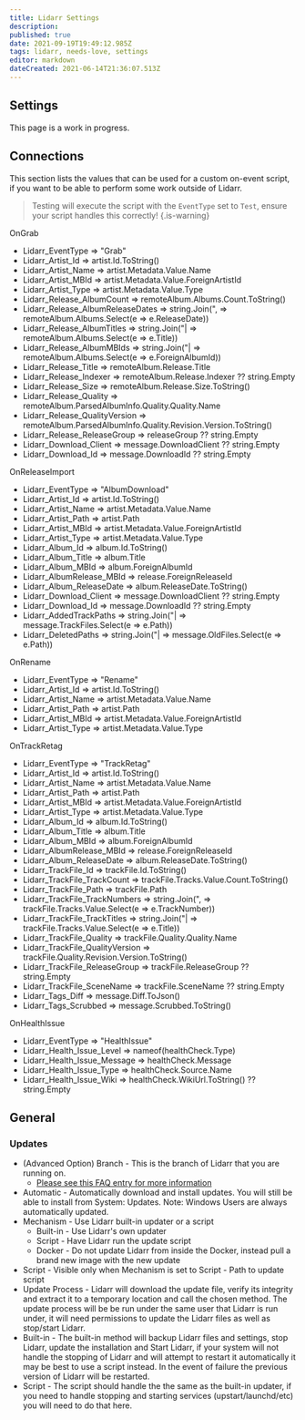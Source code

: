 ```yaml
---
title: Lidarr Settings
description: 
published: true
date: 2021-09-19T19:49:12.985Z
tags: lidarr, needs-love, settings
editor: markdown
dateCreated: 2021-06-14T21:36:07.513Z
---
```


## Settings

This page is a work in progress.

## Connections

This section lists the values that can be used for a custom on-event script, if you want to be able to perform some work outside of Lidarr.

> Testing will execute the script with the `EventType` set to `Test`, ensure your script handles this correctly!
{.is-warning}

OnGrab

- Lidarr_EventType => "Grab"
- Lidarr_Artist_Id => artist.Id.ToString()
- Lidarr_Artist_Name => artist.Metadata.Value.Name
- Lidarr_Artist_MBId => artist.Metadata.Value.ForeignArtistId
- Lidarr_Artist_Type => artist.Metadata.Value.Type
- Lidarr_Release_AlbumCount => remoteAlbum.Albums.Count.ToString()
- Lidarr_Release_AlbumReleaseDates => string.Join(", => remoteAlbum.Albums.Select(e => e.ReleaseDate))
- Lidarr_Release_AlbumTitles => string.Join("| => remoteAlbum.Albums.Select(e => e.Title))
- Lidarr_Release_AlbumMBIds => string.Join("| => remoteAlbum.Albums.Select(e => e.ForeignAlbumId))
- Lidarr_Release_Title => remoteAlbum.Release.Title
- Lidarr_Release_Indexer => remoteAlbum.Release.Indexer ?? string.Empty
- Lidarr_Release_Size => remoteAlbum.Release.Size.ToString()
- Lidarr_Release_Quality => remoteAlbum.ParsedAlbumInfo.Quality.Quality.Name
- Lidarr_Release_QualityVersion => remoteAlbum.ParsedAlbumInfo.Quality.Revision.Version.ToString()
- Lidarr_Release_ReleaseGroup => releaseGroup ?? string.Empty
- Lidarr_Download_Client => message.DownloadClient ?? string.Empty
- Lidarr_Download_Id => message.DownloadId ?? string.Empty

OnReleaseImport

- Lidarr_EventType => "AlbumDownload"
- Lidarr_Artist_Id => artist.Id.ToString()
- Lidarr_Artist_Name => artist.Metadata.Value.Name
- Lidarr_Artist_Path => artist.Path
- Lidarr_Artist_MBId => artist.Metadata.Value.ForeignArtistId
- Lidarr_Artist_Type => artist.Metadata.Value.Type
- Lidarr_Album_Id => album.Id.ToString()
- Lidarr_Album_Title => album.Title
- Lidarr_Album_MBId => album.ForeignAlbumId
- Lidarr_AlbumRelease_MBId => release.ForeignReleaseId
- Lidarr_Album_ReleaseDate => album.ReleaseDate.ToString()
- Lidarr_Download_Client => message.DownloadClient ?? string.Empty
- Lidarr_Download_Id => message.DownloadId ?? string.Empty
- Lidarr_AddedTrackPaths => string.Join("| => message.TrackFiles.Select(e => e.Path))
- Lidarr_DeletedPaths => string.Join("| => message.OldFiles.Select(e => e.Path))

OnRename

- Lidarr_EventType => "Rename"
- Lidarr_Artist_Id => artist.Id.ToString()
- Lidarr_Artist_Name => artist.Metadata.Value.Name
- Lidarr_Artist_Path => artist.Path
- Lidarr_Artist_MBId => artist.Metadata.Value.ForeignArtistId
- Lidarr_Artist_Type => artist.Metadata.Value.Type

OnTrackRetag

- Lidarr_EventType => "TrackRetag"
- Lidarr_Artist_Id => artist.Id.ToString()
- Lidarr_Artist_Name => artist.Metadata.Value.Name
- Lidarr_Artist_Path => artist.Path
- Lidarr_Artist_MBId => artist.Metadata.Value.ForeignArtistId
- Lidarr_Artist_Type => artist.Metadata.Value.Type
- Lidarr_Album_Id => album.Id.ToString()
- Lidarr_Album_Title => album.Title
- Lidarr_Album_MBId => album.ForeignAlbumId
- Lidarr_AlbumRelease_MBId => release.ForeignReleaseId
- Lidarr_Album_ReleaseDate => album.ReleaseDate.ToString()
- Lidarr_TrackFile_Id => trackFile.Id.ToString()
- Lidarr_TrackFile_TrackCount => trackFile.Tracks.Value.Count.ToString()
- Lidarr_TrackFile_Path => trackFile.Path
- Lidarr_TrackFile_TrackNumbers => string.Join(", => trackFile.Tracks.Value.Select(e => e.TrackNumber))
- Lidarr_TrackFile_TrackTitles => string.Join("| => trackFile.Tracks.Value.Select(e => e.Title))
- Lidarr_TrackFile_Quality => trackFile.Quality.Quality.Name
- Lidarr_TrackFile_QualityVersion => trackFile.Quality.Revision.Version.ToString()
- Lidarr_TrackFile_ReleaseGroup => trackFile.ReleaseGroup ?? string.Empty
- Lidarr_TrackFile_SceneName => trackFile.SceneName ?? string.Empty
- Lidarr_Tags_Diff => message.Diff.ToJson()
- Lidarr_Tags_Scrubbed => message.Scrubbed.ToString()

OnHealthIssue

- Lidarr_EventType => "HealthIssue"
- Lidarr_Health_Issue_Level => nameof(healthCheck.Type)
- Lidarr_Health_Issue_Message => healthCheck.Message
- Lidarr_Health_Issue_Type => healthCheck.Source.Name
- Lidarr_Health_Issue_Wiki => healthCheck.WikiUrl.ToString() ?? string.Empty

## General

### Updates

- (Advanced Option) Branch - This is the branch of Lidarr that you are running on.
  - [Please see this FAQ entry for more information](/lidarr/faq#how-do-i-update-lidarr)
- Automatic - Automatically download and install updates. You will still be able to install from System: Updates. Note: Windows Users are always automatically updated.
- Mechanism - Use Lidarr built-in updater or a script
  - Built-in - Use Lidarr's own updater
  - Script - Have Lidarr run the update script
  - Docker - Do not update Lidarr from inside the Docker, instead pull a brand new image with the new update
- Script - Visible only when Mechanism is set to Script - Path to update script
- Update Process - Lidarr will download the update file, verify its integrity and extract it to a temporary location and call the chosen method. The update process will be be run under the same user that Lidarr is run under, it will need permissions to update the Lidarr files as well as stop/start Lidarr.
- Built-in - The built-in method will backup Lidarr files and settings, stop Lidarr, update the installation and Start Lidarr, if your system will not handle the stopping of Lidarr and will attempt to restart it automatically it may be best to use a script instead. In the event of failure the previous version of Lidarr will be restarted.
- Script - The script should handle the the same as the built-in updater, if you need to handle stopping and starting services (upstart/launchd/etc) you will need to do that here.
